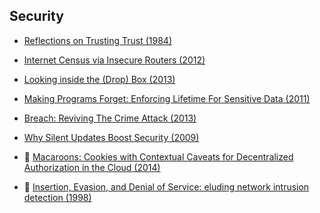 ## Security 

* [Reflections on Trusting Trust (1984)](http://www.ece.cmu.edu/~ganger/712.fall02/papers/p761-thompson.pdf)
* [Internet Census via Insecure Routers (2012)](http://internetcensus2012.bitbucket.org/paper.html)
* [Looking inside the (Drop) Box (2013)](http://ams2.mirrors.digitalocean.com/openwall/presentations/Security-Analysis-of-Dropbox/woot13-kholia.pdf)
* [Making Programs Forget: Enforcing Lifetime For Sensitive Data (2011)](https://www.usenix.org/events/hotos11/tech/final_files/Kannan.pdf)
* [Breach: Reviving The Crime Attack (2013)](http://breachattack.com/resources/BREACH%20-%20SSL,%20gone%20in%2030%20seconds.pdf)
* [Why Silent Updates Boost Security (2009)](http://www.techzoom.net/Papers/Browser_Silent_Updates_%282009%29.pdf)
* :scroll: [Macaroons: Cookies with Contextual Caveats for Decentralized Authorization in the Cloud (2014)](macaroons-cookies-with-contextual-caveats.pdf)

* :scroll: [Insertion, Evasion, and Denial of Service: eluding network intrusion detection (1998)](ids-evasion-ptacek-newsham.pdf)
